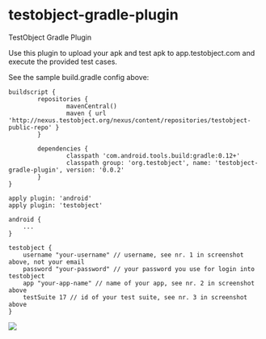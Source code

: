 testobject-gradle-plugin
===================

TestObject Gradle Plugin

Use this plugin to upload your apk and test apk to app.testobject.com and execute the provided test cases.

See the sample build.gradle config above:

```
buildscript {
        repositories {
                mavenCentral()
                maven { url 'http://nexus.testobject.org/nexus/content/repositories/testobject-public-repo' }
        }
 
        dependencies {
                classpath 'com.android.tools.build:gradle:0.12+'
                classpath group: 'org.testobject', name: 'testobject-gradle-plugin', version: '0.0.2'
        }
}

apply plugin: 'android'
apply plugin: 'testobject'

android {
	...
}

testobject {
	username "your-username" // username, see nr. 1 in screenshot above, not your email
	password "your-password" // your password you use for login into testobject
	app "your-app-name" // name of your app, see nr. 2 in screenshot above
	testSuite 17 // id of your test suite, see nr. 3 in screenshot above
}
```

![](https://github.com/github/training-kit/blob/gh-pages/images/ScreenGradlePlugin.png)
